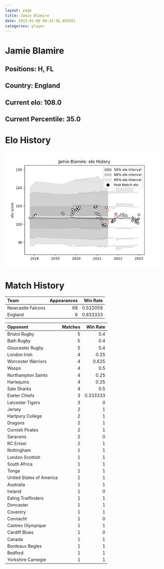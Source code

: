 ```yaml
---  
layout: page  
title: Jamie Blamire  
date: 2023-01-06 00:24:56.855921  
categories: player  
---
```

# Jamie Blamire

## Positions: H, FL

## Country: England

## Current elo: 108.0

## Current Percentile: 35.0

# Elo History


![elo history](history_JamieBlamire.png)
# Match History


| Team              |   Appearances |   Win Rate |
|:------------------|--------------:|-----------:|
| Newcastle Falcons |            68 |   0.522059 |
| England           |             6 |   0.833333 |

| Opponent                 |   Matches |   Win Rate |
|:-------------------------|----------:|-----------:|
| Bristol Rugby            |         5 |   0.4      |
| Bath Rugby               |         5 |   0.4      |
| Gloucester Rugby         |         5 |   0.4      |
| London Irish             |         4 |   0.25     |
| Worcester Warriors       |         4 |   0.625    |
| Wasps                    |         4 |   0.5      |
| Northampton Saints       |         4 |   0.25     |
| Harlequins               |         4 |   0.25     |
| Sale Sharks              |         4 |   0.5      |
| Exeter Chiefs            |         3 |   0.333333 |
| Leicester Tigers         |         3 |   0        |
| Jersey                   |         2 |   1        |
| Hartpury College         |         2 |   1        |
| Dragons                  |         2 |   1        |
| Cornish Pirates          |         2 |   1        |
| Saracens                 |         2 |   0        |
| RC Enisei                |         2 |   1        |
| Nottingham               |         1 |   1        |
| London Scottish          |         1 |   1        |
| South Africa             |         1 |   1        |
| Tonga                    |         1 |   1        |
| United States of America |         1 |   1        |
| Australia                |         1 |   1        |
| Ireland                  |         1 |   0        |
| Ealing Trailfinders      |         1 |   1        |
| Doncaster                |         1 |   1        |
| Coventry                 |         1 |   1        |
| Connacht                 |         1 |   0        |
| Castres Olympique        |         1 |   1        |
| Cardiff Blues            |         1 |   0        |
| Canada                   |         1 |   1        |
| Bordeaux Begles          |         1 |   1        |
| Bedford                  |         1 |   1        |
| Yorkshire Carnegie       |         1 |   1        |